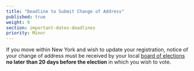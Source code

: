 ```yaml
---
title: "Deadline to Submit Change of Address"
published: true
weight: 9
section: important-dates-deadlines
priority: Minor
---
```

If you move within New York and wish to update your registration, notice of your change of address must be received by your local [board of elections](http://www.elections.ny.gov/CountyBoards.html) **no later than 20 days before the election** in which you wish to vote.
